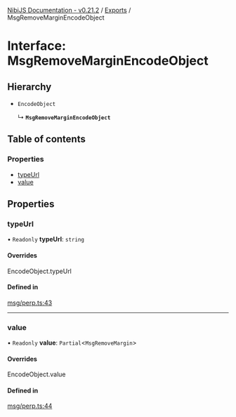 [NibiJS Documentation - v0.21.2](../intro.md) / [Exports](../modules.md) / MsgRemoveMarginEncodeObject

# Interface: MsgRemoveMarginEncodeObject

## Hierarchy

- `EncodeObject`

  ↳ **`MsgRemoveMarginEncodeObject`**

## Table of contents

### Properties

- [typeUrl](MsgRemoveMarginEncodeObject.md#typeurl)
- [value](MsgRemoveMarginEncodeObject.md#value)

## Properties

### typeUrl

• `Readonly` **typeUrl**: `string`

#### Overrides

EncodeObject.typeUrl

#### Defined in

[msg/perp.ts:43](https://github.com/NibiruChain/ts-sdk/blob/a832287/packages/nibijs/src/msg/perp.ts#L43)

---

### value

• `Readonly` **value**: `Partial`<`MsgRemoveMargin`\>

#### Overrides

EncodeObject.value

#### Defined in

[msg/perp.ts:44](https://github.com/NibiruChain/ts-sdk/blob/a832287/packages/nibijs/src/msg/perp.ts#L44)

